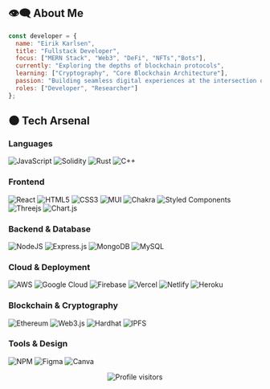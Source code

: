 
## 👁️‍🗨️ About Me
```javascript
const developer = {
  name: "Eirik Karlsen",
  title: "Fullstack Developer",
  focus: ["MERN Stack", "Web3", "DeFi", "NFTs","Bots"],
  currently: "Exploring the depths of blockchain protocols",
  learning: ["Cryptography", "Core Blockchain Architecture"],
  passion: "Building seamless digital experiences at the intersection of web and blockchain",
  roles: ["Developer", "Researcher"]
};
```
## 🌑 Tech Arsenal

### Languages
![JavaScript](https://img.shields.io/badge/javascript-%23323330.svg?style=flat&logo=javascript&logoColor=%23F7DF1E)
![Solidity](https://img.shields.io/badge/Solidity-%23363636.svg?style=flat&logo=solidity&logoColor=white)
![Rust](https://img.shields.io/badge/Rust-%23000000.svg?style=flat&logo=rust&logoColor=white)
![C++](https://img.shields.io/badge/c++-%2300599C.svg?style=flat&logo=c%2B%2B&logoColor=white)

### Frontend
![React](https://img.shields.io/badge/react-%23000000.svg?style=flat&logo=react&logoColor=%2361DAFB)
![HTML5](https://img.shields.io/badge/html5-%23E34F26.svg?style=flat&logo=html5&logoColor=white)
![CSS3](https://img.shields.io/badge/css3-%231572B6.svg?style=flat&logo=css3&logoColor=white)
![MUI](https://img.shields.io/badge/MUI-%23000000.svg?style=flat&logo=material-ui&logoColor=%230081CB)
![Chakra](https://img.shields.io/badge/chakra-%23000000.svg?style=flat&logo=chakraui&logoColor=%234ED1C5)
![Styled Components](https://img.shields.io/badge/styled--components-%23000000.svg?style=flat&logo=styled-components&logoColor=%23DB7093)
![Threejs](https://img.shields.io/badge/threejs-%23000000.svg?style=flat&logo=three.js&logoColor=white)
![Chart.js](https://img.shields.io/badge/chart.js-%23000000.svg?style=flat&logo=chart.js&logoColor=%23F5788D)

### Backend & Database
![NodeJS](https://img.shields.io/badge/node.js-%23000000.svg?style=flat&logo=node.js&logoColor=%236DA55F)
![Express.js](https://img.shields.io/badge/express.js-%23000000.svg?style=flat&logo=express&logoColor=%23404d59)
![MongoDB](https://img.shields.io/badge/MongoDB-%23000000.svg?style=flat&logo=mongodb&logoColor=%234ea94b)
![MySQL](https://img.shields.io/badge/mysql-%23000000.svg?style=flat&logo=mysql&logoColor=%232300f)

### Cloud & Deployment
![AWS](https://img.shields.io/badge/AWS-%23000000.svg?style=flat&logo=amazon-aws&logoColor=%23FF9900)
![Google Cloud](https://img.shields.io/badge/Google_Cloud-%23000000.svg?style=flat&logo=google-cloud&logoColor=%234285F4)
![Firebase](https://img.shields.io/badge/firebase-%23000000.svg?style=flat&logo=firebase&logoColor=%23039BE5)
![Vercel](https://img.shields.io/badge/vercel-%23000000.svg?style=flat&logo=vercel&logoColor=white)
![Netlify](https://img.shields.io/badge/netlify-%23000000.svg?style=flat&logo=netlify&logoColor=%23C7B700)
![Heroku](https://img.shields.io/badge/heroku-%23000000.svg?style=flat&logo=heroku&logoColor=%23430098)

### Blockchain & Cryptography
![Ethereum](https://img.shields.io/badge/Ethereum-%23000000.svg?style=flat&logo=ethereum&logoColor=white)
![Web3.js](https://img.shields.io/badge/Web3.js-%23000000.svg?style=flat&logo=web3.js&logoColor=white)
![Hardhat](https://img.shields.io/badge/Hardhat-%23000000.svg?style=flat&logo=hardhat&logoColor=yellow)
![IPFS](https://img.shields.io/badge/IPFS-%23000000.svg?style=flat&logo=ipfs&logoColor=white)

### Tools & Design
![NPM](https://img.shields.io/badge/NPM-%23000000.svg?style=flat&logo=npm&logoColor=white)
![Figma](https://img.shields.io/badge/figma-%23000000.svg?style=flat&logo=figma&logoColor=%23F24E1E)
![Canva](https://img.shields.io/badge/Canva-%23000000.svg?style=flat&logo=Canva&logoColor=%2300C4CC)


<div align="center">
  <img src="https://komarev.com/ghpvc/?username=karar189&style=for-the-badge&color=00FFFF&label=VISITORS&labelColor=000000" alt="Profile visitors" />
</div>
